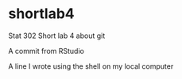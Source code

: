 # shortlab4

Stat 302 Short lab 4 about git

A commit from RStudio

A line I wrote using the shell on my local computer
